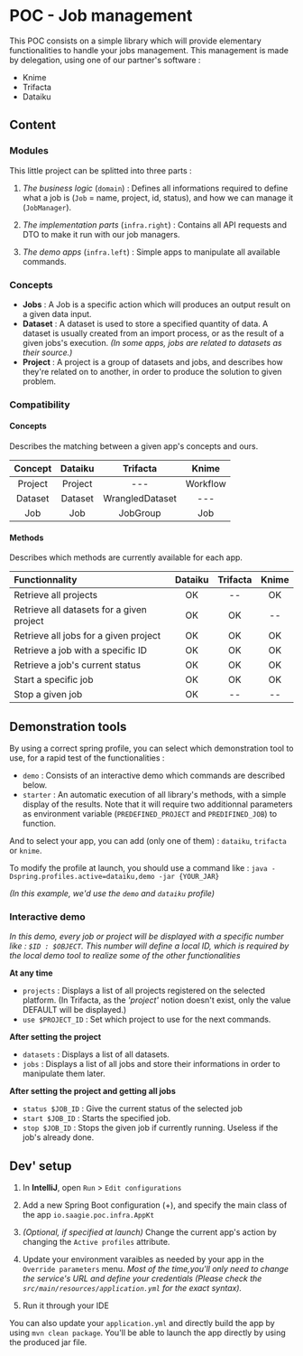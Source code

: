 # POC - Job management
This POC consists on a simple library which will provide elementary functionalities to handle your jobs management.
This management is made by delegation, using one of our partner's software :
- Knime
- Trifacta
- Dataiku

## Content
### Modules
This little project can be splitted into three parts :
1) *The business logic* (`domain`) : Defines all informations required to define what a job is (`Job` = name, project, id, status), and
how we can manage it (`JobManager`).

2) *The implementation parts* (`infra.right`) : Contains all API requests and DTO to make it run with our job managers.

3) *The demo apps* (`infra.left`) : Simple apps to manipulate all available commands.

### Concepts

- **Jobs** : A Job is a specific action which will produces an output result on a given data input.
- **Dataset** : A dataset is used to store a specified quantity of data. A dataset is usually created from an import process,
or as the result of a given jobs's execution. *(In some apps, jobs are related to datasets as their source.)*
- **Project** : A project is a group of datasets and jobs, and describes how they're related on to another, in order to produce
the solution to given problem.

### Compatibility
#### Concepts
Describes the matching between a given app's concepts and ours.

|**Concept**|**Dataiku**|**Trifacta**|**Knime**
|:-:|:-:|:-:|:-: 
|Project|Project| ---| Workflow
|Dataset|Dataset|WrangledDataset|---
|Job|Job|JobGroup|Job

#### Methods
Describes which methods are currently available for each app.

|**Functionnality**|**Dataiku**|**Trifacta**|**Knime**
|:-|:-:|:-:|:-: 
|Retrieve all projects | OK | --| OK 
|Retrieve all datasets for a given project | OK | OK | --
|Retrieve all jobs for a given project | OK | OK | OK 
| Retrieve a job with a specific ID | OK | OK | OK
| Retrieve a job's current status | OK | OK | OK
|Start a specific job| OK | OK | OK
|Stop a given job| OK| -- | --


## Demonstration tools
By using a correct spring profile, you can select which demonstration tool to use, for a rapid test of the functionalities :
- `demo` : Consists of an interactive demo which commands are described below.
- `starter` : An automatic execution of all library's methods, with a simple display of the results.
Note that it will require two additionnal parameters as environment variable (`PREDEFINED_PROJECT` and `PREDIFINED_JOB`) to function.

And to select your app, you can add (only one of them) : `dataiku`, `trifacta` or `knime`.

To modify the profile at launch, you should use a command like :
`java -Dspring.profiles.active=dataiku,demo -jar {YOUR_JAR}` 

*(In this example, we'd use the `demo` and `dataiku` profile)*


### Interactive demo

*In this demo, every job or project will be displayed with a specific number like : `$ID : $OBJECT`.
 This number will define a local ID, which is required by the local demo tool to realize some of the other functionalities*

**At any time**
- `projects` : Displays a list of all projects registered on the selected platform. (In Trifacta, as the *'project'* notion doesn't exist, only the value DEFAULT will be displayed.)
- `use $PROJECT_ID` : Set which project to use for the next commands.

**After setting the project**
- `datasets` :  Displays a list of all datasets.
- `jobs` : Displays a list of all jobs and store their informations in order to manipulate them later. 

**After setting the project and getting all jobs**
- `status $JOB_ID` : Give the current status of the selected job
- `start $JOB_ID` : Starts the specified job.
- `stop $JOB_ID` : Stops the given job if currently running. Useless if the job's already done.

## Dev' setup
1) In **IntelliJ**, open `Run` > `Edit configurations`

2) Add a new Spring Boot configuration (+), and specify the main class of the app `io.saagie.poc.infra.AppKt`

3) *(Optional, if specified at launch)* Change the current app's action by changing the `Active profiles` attribute.

4) Update your environment varaibles as needed by your app in the `Override parameters` menu. 
*Most of the time,you'll only need to change the service's URL and define your credentials 
(Please check the `src/main/resources/application.yml` for the exact syntax).*

5) Run it through your IDE

You can also update your `application.yml` and directly build the app by using `mvn clean package`. 
You'll be able to launch the app directly by using the produced jar file.
